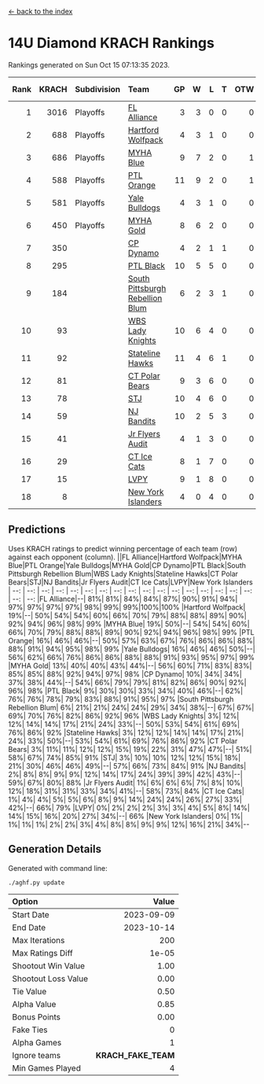 [<- back to the index](readme.md)
# 14U Diamond KRACH Rankings
Rankings generated on Sun Oct 15 07:13:35 2023.

Rank|KRACH|Subdivision|Team|GP|W|L|T|OTW|OTL|SoS|Exp Wins|Win Diff
---:|---:|:---|:---|---:|---:|---:|---:|---:|---:|---:|---:|---:
1|3016|Playoffs|[FL Alliance](https://gamesheetstats.com/seasons/3663/teams/156905/schedule)|3|3|0|0|0|0|121|3.8|-0.0
2|688|Playoffs|[Hartford Wolfpack](https://gamesheetstats.com/seasons/3663/teams/140814/schedule)|4|3|1|0|0|1|254|3.8|-0.0
3|686|Playoffs|[MYHA Blue](https://gamesheetstats.com/seasons/3663/teams/140816/schedule)|9|7|2|0|1|0|221|7.8|-0.0
4|588|Playoffs|[PTL Orange](https://gamesheetstats.com/seasons/3663/teams/140821/schedule)|11|9|2|0|1|0|167|9.9|0.0
5|581|Playoffs|[Yale Bulldogs](https://gamesheetstats.com/seasons/3663/teams/156906/schedule)|4|3|1|0|0|0|235|3.9|0.0
6|450|Playoffs|[MYHA Gold](https://gamesheetstats.com/seasons/3663/teams/140824/schedule)|8|6|2|0|0|0|222|6.9|0.0
7|350||[CP Dynamo](https://gamesheetstats.com/seasons/3663/teams/140823/schedule)|4|2|1|1|0|0|248|3.3|-0.0
8|295||[PTL Black](https://gamesheetstats.com/seasons/3663/teams/140815/schedule)|10|5|5|0|0|0|680|5.8|-0.0
9|184||[South Pittsburgh Rebellion Blum](https://gamesheetstats.com/seasons/3663/teams/140812/schedule)|6|2|3|1|0|0|367|3.3|-0.0
10|93||[WBS Lady Knights](https://gamesheetstats.com/seasons/3663/teams/140825/schedule)|10|6|4|0|0|0|347|6.9|0.0
11|92||[Stateline Hawks](https://gamesheetstats.com/seasons/3663/teams/140813/schedule)|11|4|6|1|0|0|279|5.4|0.0
12|81||[CT Polar Bears](https://gamesheetstats.com/seasons/3663/teams/140818/schedule)|9|3|6|0|0|0|478|3.8|-0.0
13|78||[STJ](https://gamesheetstats.com/seasons/3663/teams/140822/schedule)|10|4|6|0|0|0|250|4.9|0.0
14|59||[NJ Bandits](https://gamesheetstats.com/seasons/3663/teams/140811/schedule)|10|2|5|3|0|0|129|4.4|0.0
15|41||[Jr Flyers Audit](https://gamesheetstats.com/seasons/3663/teams/140819/schedule)|4|1|3|0|0|0|254|1.9|0.0
16|29||[CT Ice Cats](https://gamesheetstats.com/seasons/3663/teams/140826/schedule)|8|1|7|0|0|1|304|1.9|0.0
17|15||[LVPY](https://gamesheetstats.com/seasons/3663/teams/140820/schedule)|9|1|8|0|0|0|213|1.9|0.0
18|8||[New York Islanders](https://gamesheetstats.com/seasons/3663/teams/140832/schedule)|4|0|4|0|0|0|133|0.9|0.0

## Predictions
Uses KRACH ratings to predict winning percentage of each team (row) against each opponent (column).
||FL Alliance|Hartford Wolfpack|MYHA Blue|PTL Orange|Yale Bulldogs|MYHA Gold|CP Dynamo|PTL Black|South Pittsburgh Rebellion Blum|WBS Lady Knights|Stateline Hawks|CT Polar Bears|STJ|NJ Bandits|Jr Flyers Audit|CT Ice Cats|LVPY|New York Islanders
| --: | --: | --: | --: | --: | --: | --: | --: | --: | --: | --: | --: | --: | --: | --: | --: | --: | --: | --: 
|FL Alliance|--| 81%| 81%| 84%| 84%| 87%| 90%| 91%| 94%| 97%| 97%| 97%| 97%| 98%| 99%| 99%|100%|100%
|Hartford Wolfpack| 19%|--| 50%| 54%| 54%| 60%| 66%| 70%| 79%| 88%| 88%| 89%| 90%| 92%| 94%| 96%| 98%| 99%
|MYHA Blue| 19%| 50%|--| 54%| 54%| 60%| 66%| 70%| 79%| 88%| 88%| 89%| 90%| 92%| 94%| 96%| 98%| 99%
|PTL Orange| 16%| 46%| 46%|--| 50%| 57%| 63%| 67%| 76%| 86%| 86%| 88%| 88%| 91%| 94%| 95%| 98%| 99%
|Yale Bulldogs| 16%| 46%| 46%| 50%|--| 56%| 62%| 66%| 76%| 86%| 86%| 88%| 88%| 91%| 93%| 95%| 97%| 99%
|MYHA Gold| 13%| 40%| 40%| 43%| 44%|--| 56%| 60%| 71%| 83%| 83%| 85%| 85%| 88%| 92%| 94%| 97%| 98%
|CP Dynamo| 10%| 34%| 34%| 37%| 38%| 44%|--| 54%| 66%| 79%| 79%| 81%| 82%| 86%| 90%| 92%| 96%| 98%
|PTL Black|  9%| 30%| 30%| 33%| 34%| 40%| 46%|--| 62%| 76%| 76%| 78%| 79%| 83%| 88%| 91%| 95%| 97%
|South Pittsburgh Rebellion Blum|  6%| 21%| 21%| 24%| 24%| 29%| 34%| 38%|--| 67%| 67%| 69%| 70%| 76%| 82%| 86%| 92%| 96%
|WBS Lady Knights|  3%| 12%| 12%| 14%| 14%| 17%| 21%| 24%| 33%|--| 50%| 53%| 54%| 61%| 69%| 76%| 86%| 92%
|Stateline Hawks|  3%| 12%| 12%| 14%| 14%| 17%| 21%| 24%| 33%| 50%|--| 53%| 54%| 61%| 69%| 76%| 86%| 92%
|CT Polar Bears|  3%| 11%| 11%| 12%| 12%| 15%| 19%| 22%| 31%| 47%| 47%|--| 51%| 58%| 67%| 74%| 85%| 91%
|STJ|  3%| 10%| 10%| 12%| 12%| 15%| 18%| 21%| 30%| 46%| 46%| 49%|--| 57%| 66%| 73%| 84%| 91%
|NJ Bandits|  2%|  8%|  8%|  9%|  9%| 12%| 14%| 17%| 24%| 39%| 39%| 42%| 43%|--| 59%| 67%| 80%| 88%
|Jr Flyers Audit|  1%|  6%|  6%|  6%|  7%|  8%| 10%| 12%| 18%| 31%| 31%| 33%| 34%| 41%|--| 58%| 73%| 84%
|CT Ice Cats|  1%|  4%|  4%|  5%|  5%|  6%|  8%|  9%| 14%| 24%| 24%| 26%| 27%| 33%| 42%|--| 66%| 79%
|LVPY|  0%|  2%|  2%|  2%|  3%|  3%|  4%|  5%|  8%| 14%| 14%| 15%| 16%| 20%| 27%| 34%|--| 66%
|New York Islanders|  0%|  1%|  1%|  1%|  1%|  2%|  2%|  3%|  4%|  8%|  8%|  9%|  9%| 12%| 16%| 21%| 34%|--

## Generation Details

Generated with command line:
```
./aghf.py update
```

| Option | Value |
| :----- | ----: |
| Start Date | 2023-09-09 |
| End Date | 2023-10-14 |
| Max Iterations | 200 |
| Max Ratings Diff | 1e-05 |
| Shootout Win Value | 1.00 |
| Shootout Loss Value | 0.00 |
| Tie Value | 0.50 |
| Alpha Value | 0.85 |
| Bonus Points | 0.00 |
| Fake Ties | 0 |
| Alpha Games | 1 |
| Ignore teams | __KRACH_FAKE_TEAM__ |
| Min Games Played | 4 |

